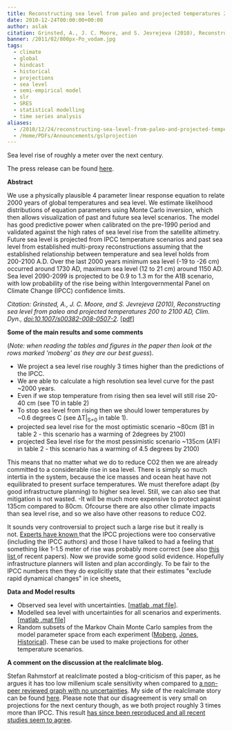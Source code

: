 ```yaml
---
title: Reconstructing sea level from paleo and projected temperatures 200 to 2100 AD
date: 2010-12-24T00:00:00+00:00
author: aslak
citation: Grinsted, A., J. C. Moore, and S. Jevrejeva (2010), Reconstructing sea level from paleo and projected temperatures 200 to 2100 AD, Clim. Dyn., doi:10.1007/s00382-008-0507-2.
banner: /2011/02/800px-Po_vodam.jpg
tags:
  - climate
  - global
  - hindcast
  - historical
  - projections
  - sea level
  - semi-empirical model
  - slr
  - SRES
  - statistical modelling
  - time series analysis
aliases:
  - /2010/12/24/reconstructing-sea-level-from-paleo-and-projected-temperatures-200-to-2100-ad/
  - /Home/PDFs/Announcements/gslprojection
---
```

Sea level rise of roughly a meter over the next century.
<!--more-->

The press release can be found [here](http://www.eurekalert.org/pub_releases/2009-01/uoc-slr010809.php).

**Abstract**

We use a physically plausible 4 parameter linear response equation to relate 2000 years of global temperatures and sea level. We estimate likelihood distributions of equation parameters using Monte Carlo inversion, which then allows visualization of past and future sea level scenarios. The model has good predictive power when calibrated on the pre-1990 period and validated against the high rates of sea level rise from the satellite altimetry. Future sea level is projected from IPCC temperature scenarios and past sea level from established multi-proxy reconstructions assuming that the established relationship between temperature and sea level holds from 200-2100 A.D. Over the last 2000 years minimum sea level (-19 to -26 cm) occurred around 1730 AD, maximum sea level (12 to 21 cm) around 1150 AD. Sea level 2090-2099 is projected to be 0.9 to 1.3 m for the A1B scenario, with low probability of the rise being within Intergovernmental Panel on Climate Change (IPCC) confidence limits.

_Citation: Grinsted, A., J. C. Moore, and S. Jevrejeva (2010), Reconstructing sea level from paleo and projected temperatures 200 to 2100 AD, Clim. Dyn., [doi:10.1007/s00382-008-0507-2](http://dx.doi.org/10.1007/s00382-008-0507-2)._ [[pdf](/pdf/grinsted-climdyn09-sealevel200to2100ad.pdf)]

**Some of the main results and some comments**

(_Note: when reading the tables and figures in the paper then look at the rows marked 'moberg' as they are our best guess_).

  * We project a sea level rise roughly 3 times higher than the predictions of the IPCC.
  * We are able to calculate a high resolution sea level curve for the past ~2000 years.
  * Even if we stop temperature from rising then sea level will still rise 20-40 cm (see T0 in table 2)
  * To stop sea level from rising then we should lower temperatures by  ~0.6 degrees C (see ΔT|<sub>S=0</sub> in table 1).
  * projected sea level rise for the most optimistic scenario ~80cm (B1 in table 2 - this scenario has a warming of 2degrees by 2100)
  * projected Sea level rise for the most pessimistic scenario ~135cm (A1FI in table 2 - this scenario has a warming of 4.5 degrees by 2100)

This means that no matter what we do to reduce CO2 then we are already committed to a considerable rise in sea level. There is simply so much intertia in the system, because the ice masses and ocean heat have not equilibrated to present surface temperatures. We must therefore adapt (by good infrastructure planning) to higher sea level. Still, we can also see that mitigation is not wasted. -It will be much more expensive to protect against 135cm compared to 80cm. Ofcourse there are also other climate impacts than sea level rise, and so we also have other reasons to reduce CO2.

It sounds very controversial to project such a large rise but it really is not. [Experts have known ](http://www.climatescience.gov/Library/sap/sap3-4/final-report/default.htm)that the IPCC projections were too conservative (including the IPCC authors) and those I have talked to had a feeling that something like 1-1.5 meter of rise was probably more correct (see also [this list ](/Home/Miscellaneous-Debris/recentpapersonsealevel)of recent papers). Now we provide some good solid evidence. Hopefully infrastructure planners will listen and plan accordingly. To be fair to the IPCC numbers then they do explicitly state that their estimates "exclude rapid dynamical changes" in ice sheets[.](/Home/PDFs/Announcements/gslprojection/pressresponse)

**Data and Model results**

  * Observed sea level with uncertainties. [[matlab .mat file](/Home/PDFs/Announcements/gslprojection/gsl-with-montecarloC.mat)].
  * Modelled sea level with uncertainties for all scenarios and experiments. [[matlab .mat file](/Home/PDFs/Announcements/gslprojection/G09-miniresulttable.mat)]
  * Random subsets of the Markov Chain Monte Carlo samples from the model parameter space from each experiment ([Moberg](/Home/PDFs/Announcements/gslprojection/g09-moberg-mcmc-small.txt), [Jones](/Home/PDFs/Announcements/gslprojection/g09-jones-mcmc-small.txt), [Historical](/Home/PDFs/Announcements/gslprojection/g09-obs-mcmc-small.txt)). These can be used to make projections for other temperature scenarios.

**A comment on the discussion at the realclimate blog.**

Stefan Rahmstorf at realclimate posted a blog-criticism of this paper, as he argues it has too low millenium scale sensitivity when compared to [a non-peer reviewed graph with no uncertainties](/Home/Miscellaneous-Debris/relationshipbetweensealevelriseandglobaltemperature). My side of the realclimate story can be found [here](/Home/Miscellaneous-Debris/rahmstorf2007lackofrealism). Please note that our disagreement is very small on projections for the next century though, as we both project roughly 3 times more than IPCC. This result [has since been reproduced and all recent studies seem to agree](/Home/PDFs/Announcements/howwillsealevelrespondtochangesinnaturalandanthropogenicforcingsby2100).
